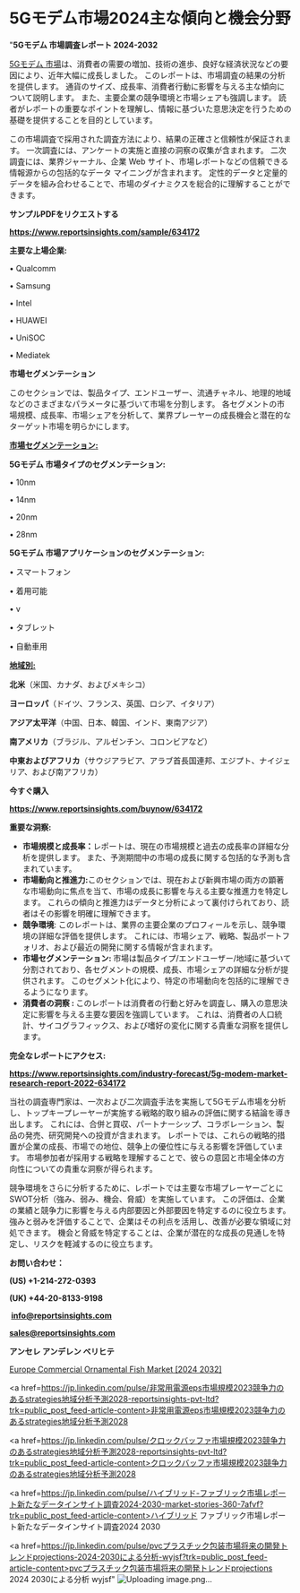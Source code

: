 # 5Gモデム市場2024主な傾向と機会分野

"<strong>5Gモデム 市場調査レポート 2024-2032</strong>

<a href=https://www.reportsinsights.com/sample/634172>5Gモデム 市場</a>は、消費者の需要の増加、技術の進歩、良好な経済状況などの要因により、近年大幅に成長しました。 このレポートは、市場調査の結果の分析を提供します。 通貨のサイズ、成長率、消費者行動に影響を与える主な傾向について説明します。 また、主要企業の競争環境と市場シェアも強調します。 読者がレポートの重要なポイントを理解し、情報に基づいた意思決定を行うための基礎を提供することを目的としています。

この市場調査で採用された調査方法により、結果の正確さと信頼性が保証されます。 一次調査には、アンケートの実施と直接の洞察の収集が含まれます。 二次調査には、業界ジャーナル、企業 Web サイト、市場レポートなどの信頼できる情報源からの包括的なデータ マイニングが含まれます。 定性的データと定量的データを組み合わせることで、市場のダイナミクスを総合的に理解することができます。

<strong><b>サンプルPDFをリクエストする</b></strong>

<a href=https://www.reportsinsights.com/sample/634172><strong><u>https://www.reportsinsights.com/sample/634172</u></strong></a>

<strong>主要な上場企業:</strong>

• Qualcomm

• Samsung

• Intel

• HUAWEI

• UniSOC

• Mediatek

<strong>市場セグメンテーション</strong>

このセクションでは、製品タイプ、エンドユーザー、流通チャネル、地理的地域などのさまざまなパラメータに基づいて市場を分割します。 各セグメントの市場規模、成長率、市場シェアを分析して、業界プレーヤーの成長機会と潜在的なターゲット市場を明らかにします。

<strong><u>市場セグメンテーション</u></strong><strong><u>:</u></strong>

<strong>5Gモデム 市場タイプのセグメンテーション:</strong>

• 10nm

• 14nm

• 20nm

• 28nm

<strong>5Gモデム 市場アプリケーションのセグメンテーション:</strong>

• スマートフォン

• 着用可能

• v

• タブレット

• 自動車用

<strong><u>地域別</u></strong><strong><u>:</u></strong>

<strong>北米</strong>（米国、カナダ、およびメキシコ）

<strong>ヨーロッパ</strong>（ドイツ、フランス、英国、ロシア、イタリア）

<strong>アジア太平洋</strong>（中国、日本、韓国、インド、東南アジア）

<strong>南アメリカ</strong>（ブラジル、アルゼンチン、コロンビアなど）

<strong>中東およびアフリカ</strong>（サウジアラビア、アラブ首長国連邦、エジプト、ナイジェリア、および南アフリカ）

<strong>今すぐ購入</strong>

<a href=https://www.reportsinsights.com/buynow/634172><strong><u>https://www.reportsinsights.com/buynow/634172</u></strong></a>

<strong>重要な洞察:</strong>
<ul>
  <li><strong>市場規模と成長率：</strong>レポートは、現在の市場規模と過去の成長率の詳細な分析を提供します。 また、予測期間中の市場の成長に関する包括的な予測も含まれています。</li>
  <li><strong>市場動向と推進力:</strong>このセクションでは、現在および新興市場の両方の顕著な市場動向に焦点を当て、市場の成長に影響を与える主要な推進力を特定します。 これらの傾向と推進力はデータと分析によって裏付けられており、読者はその影響を明確に理解できます。</li>
  <li><strong>競争環境</strong>: このレポートは、業界の主要企業のプロフィールを示し、競争環境の詳細な評価を提供します。 これには、市場シェア、戦略、製品ポートフォリオ、および最近の開発に関する情報が含まれます。</li>
  <li><strong>市場セグメンテーション: </strong>市場は製品タイプ/エンドユーザー/地域に基づいて分割されており、各セグメントの規模、成長、市場シェアの詳細な分析が提供されます。 このセグメント化により、特定の市場動向を包括的に理解できるようになります。</li>
  <li><strong>消費者の洞察 : </strong>このレポートは消費者の行動と好みを調査し、購入の意思決定に影響を与える主要な要因を強調しています。 これは、消費者の人口統計、サイコグラフィックス、および嗜好の変化に関する貴重な洞察を提供します。</li>
</ul>
<strong>完全なレポートにアクセス:</strong>

<a href=https://www.reportsinsights.com/industry-forecast/5g-modem-market-research-report-2022-634172><strong><u><b>https://www.reportsinsights.com/industry-forecast/5g-modem-market-research-report-2022-634172</b></u></strong></a>

当社の調査専門家は、一次および二次調査手法を実施して5Gモデム市場を分析し、トップキープレーヤーが実施する戦略的取り組みの評価に関する結論を導き出します。 これには、合併と買収、パートナーシップ、コラボレーション、製品の発売、研究開発への投資が含まれます。 レポートでは、これらの戦略的措置が企業の成長、市場での地位、競争上の優位性に与える影響を評価しています。 市場参加者が採用する戦略を理解することで、彼らの意図と市場全体の方向性についての貴重な洞察が得られます。

競争環境をさらに分析するために、レポートでは主要な市場プレーヤーごとにSWOT分析（強み、弱み、機会、脅威）を実施しています。 この評価は、企業の業績と競争力に影響を与える内部要因と外部要因を特定するのに役立ちます。 強みと弱みを評価することで、企業はその利点を活用し、改善が必要な領域に対処できます。 機会と脅威を特定することは、企業が潜在的な成長の見通しを特定し、リスクを軽減するのに役立ちます。

<strong>お問い合わせ：</strong>

<strong>(US) +1-214-272-0393</strong>

<strong>(UK) +44-20-8133-9198</strong>

<strong> </strong><a href=info@reportsinsights.com><strong><u>info@reportsinsights.com</u></strong></a>

<a href=sales@reportsinsights.com><strong><u>sales@reportsinsights.com</u></strong></a>

<strong>アンセレ アンデレン ベリヒテ</strong>

<a href=https://www.linkedin.com/pulse/europe-commercial-ornamental-fish-market-svsif/>Europe Commercial Ornamental Fish Market [2024 2032]</a>

<a href=https://jp.linkedin.com/pulse/非常用電源eps市場規模2023競争力のあるstrategies地域分析予測2028-reportsinsights-pvt-ltd?trk=public_post_feed-article-content>非常用電源eps市場規模2023競争力のあるstrategies地域分析予測2028</a>

<a href=https://jp.linkedin.com/pulse/クロックバッファ市場規模2023競争力のあるstrategies地域分析予測2028-reportsinsights-pvt-ltd?trk=public_post_feed-article-content>クロックバッファ市場規模2023競争力のあるstrategies地域分析予測2028</a>

<a href=https://jp.linkedin.com/pulse/ハイブリッド-ファブリック市場レポート新たなデータインサイト調査2024-2030-market-stories-360-7afvf?trk=public_post_feed-article-content>ハイブリッド ファブリック市場レポート新たなデータインサイト調査2024 2030</a>

<a href=https://jp.linkedin.com/pulse/pvcプラスチック包装市場将来の開発トレンドprojections-2024-2030による分析-wyjsf?trk=public_post_feed-article-content>pvcプラスチック包装市場将来の開発トレンドprojections 2024 2030による分析 wyjsf</a>"
![Uploading image.png…]()
